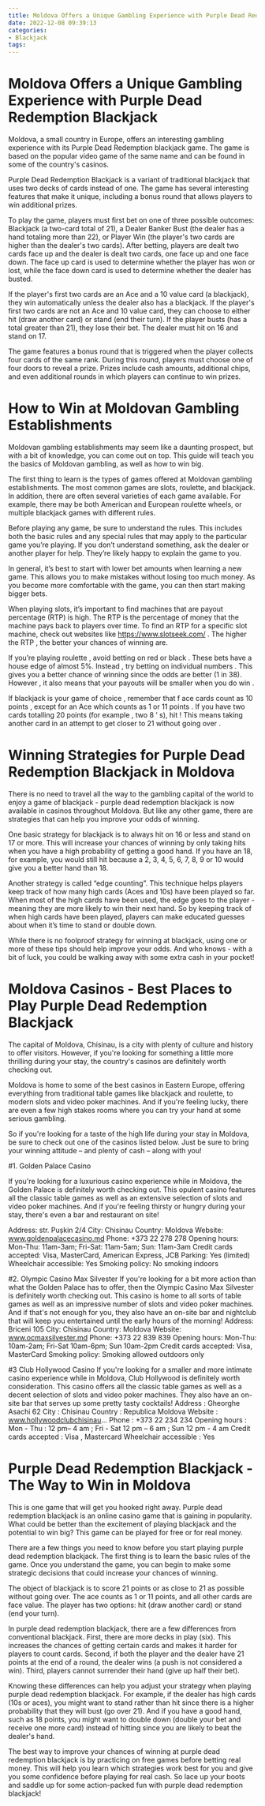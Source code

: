 ```yaml
---
title: Moldova Offers a Unique Gambling Experience with Purple Dead Redemption Blackjack
date: 2022-12-08 09:39:13
categories:
- Blackjack
tags:
---
```



#  Moldova Offers a Unique Gambling Experience with Purple Dead Redemption Blackjack

Moldova, a small country in Europe, offers an interesting gambling experience with its Purple Dead Redemption blackjack game. The game is based on the popular video game of the same name and can be found in some of the country's casinos.

Purple Dead Redemption Blackjack is a variant of traditional blackjack that uses two decks of cards instead of one. The game has several interesting features that make it unique, including a bonus round that allows players to win additional prizes.

To play the game, players must first bet on one of three possible outcomes: Blackjack (a two-card total of 21), a Dealer Banker Bust (the dealer has a hand totaling more than 22), or Player Win (the player's two cards are higher than the dealer's two cards). After betting, players are dealt two cards face up and the dealer is dealt two cards, one face up and one face down. The face up card is used to determine whether the player has won or lost, while the face down card is used to determine whether the dealer has busted.

If the player's first two cards are an Ace and a 10 value card (a blackjack), they win automatically unless the dealer also has a blackjack. If the player's first two cards are not an Ace and 10 value card, they can choose to either hit (draw another card) or stand (end their turn). If the player busts (has a total greater than 21), they lose their bet. The dealer must hit on 16 and stand on 17.

The game features a bonus round that is triggered when the player collects four cards of the same rank. During this round, players must choose one of four doors to reveal a prize. Prizes include cash amounts, additional chips, and even additional rounds in which players can continue to win prizes.

#  How to Win at Moldovan Gambling Establishments

Moldovan gambling establishments may seem like a daunting prospect, but with a bit of knowledge, you can come out on top. This guide will teach you the basics of Moldovan gambling, as well as how to win big.

The first thing to learn is the types of games offered at Moldovan gambling establishments. The most common games are slots, roulette, and blackjack. In addition, there are often several varieties of each game available. For example, there may be both American and European roulette wheels, or multiple blackjack games with different rules.

Before playing any game, be sure to understand the rules. This includes both the basic rules and any special rules that may apply to the particular game you’re playing. If you don’t understand something, ask the dealer or another player for help. They’re likely happy to explain the game to you.

In general, it’s best to start with lower bet amounts when learning a new game. This allows you to make mistakes without losing too much money. As you become more comfortable with the game, you can then start making bigger bets.

When playing slots, it’s important to find machines that are payout percentage (RTP) is high. The RTP is the percentage of money that the machine pays back to players over time. To find an RTP for a specific slot machine, check out websites like https://www.slotseek.com/ . The higher the RTP , the better your chances of winning are.

If you’re playing roulette , avoid betting on red or black . These bets have a house edge of almost 5%. Instead , try betting on individual numbers . This gives you a better chance of winning since the odds are better (1 in 38). However , it also means that your payouts will be smaller when you do win .

If blackjack is your game of choice , remember that f ace cards count as 10 points , except for an Ace which counts as 1 or 11 points . If you have two cards totalling 20 points (for example , two 8 ’ s), hit ! This means taking another card in an attempt to get closer to 21 without going over .

#  Winning Strategies for Purple Dead Redemption Blackjack in Moldova

There is no need to travel all the way to the gambling capital of the world to enjoy a game of blackjack - purple dead redemption blackjack is now available in casinos throughout Moldova. But like any other game, there are strategies that can help you improve your odds of winning.

One basic strategy for blackjack is to always hit on 16 or less and stand on 17 or more. This will increase your chances of winning by only taking hits when you have a high probability of getting a good hand. If you have an 18, for example, you would still hit because a 2, 3, 4, 5, 6, 7, 8, 9 or 10 would give you a better hand than 18.

Another strategy is called “edge counting”. This technique helps players keep track of how many high cards (Aces and 10s) have been played so far. When most of the high cards have been used, the edge goes to the player - meaning they are more likely to win their next hand. So by keeping track of when high cards have been played, players can make educated guesses about when it’s time to stand or double down.

While there is no foolproof strategy for winning at blackjack, using one or more of these tips should help improve your odds. And who knows - with a bit of luck, you could be walking away with some extra cash in your pocket!

#  Moldova Casinos - Best Places to Play Purple Dead Redemption Blackjack

The capital of Moldova, Chisinau, is a city with plenty of culture and history to offer visitors. However, if you're looking for something a little more thrilling during your stay, the country's casinos are definitely worth checking out.

Moldova is home to some of the best casinos in Eastern Europe, offering everything from traditional table games like blackjack and roulette, to modern slots and video poker machines. And if you're feeling lucky, there are even a few high stakes rooms where you can try your hand at some serious gambling.

So if you're looking for a taste of the high life during your stay in Moldova, be sure to check out one of the casinos listed below. Just be sure to bring your winning attitude – and plenty of cash – along with you!

#1. Golden Palace Casino

If you're looking for a luxurious casino experience while in Moldova, the Golden Palace is definitely worth checking out. This opulent casino features all the classic table games as well as an extensive selection of slots and video poker machines. And if you're feeling thirsty or hungry during your stay, there's even a bar and restaurant on site!

Address: str. Pușkin 2/4
City: Chisinau Country: Moldova Website: www.goldenpalacecasino.md Phone: +373 22 278 278
Opening hours: Mon-Thu: 11am-3am; Fri-Sat: 11am-5am; Sun: 11am-3am
Credit cards accepted: Visa, MasterCard, American Express, JCB 
Parking: Yes (limited)
Wheelchair accessible: Yes
Smoking policy: No smoking indoors 

#2. Olympic Casino Max Silvester
If you're looking for a bit more action than what the Golden Palace has to offer, then the Olympic Casino Max Silvester is definitely worth checking out. This casino is home to all sorts of table games as well as an impressive number of slots and video poker machines. And if that's not enough for you, they also have an on-site bar and nightclub that will keep you entertained until the early hours of the morning! Address: Briceni 105 City: Chisinau Country: Moldova Website: www.ocmaxsilvester.md Phone: +373 22 839 839 Opening hours: Mon-Thu: 10am-2am; Fri-Sat 10am-6pm; Sun 10am-2pm Credit cards accepted: Visa, MasterCard Smoking policy: Smoking allowed outdoors only

#3 Club Hollywood Casino If you're looking for a smaller and more intimate casino experience while in Moldova, Club Hollywood is definitely worth consideration. This casino offers all the classic table games as well as a decent selection of slots and video poker machines. They also have an on-site bar that serves up some pretty tasty cocktails! Address : Gheorghe Asachi 62 City : Chisinau Country : Republica Moldova Website : www.hollywoodclubchisinau... Phone : +373 22 234 234 Opening hours : Mon - Thu : 12 pm– 4 am ; Fri - Sat 12 pm – 6 am ; Sun 12 pm - 4 am Credit cards accepted : Visa , Mastercard Wheelchair accessible : Yes

#  Purple Dead Redemption Blackjack - The Way to Win in Moldova

This is one game that will get you hooked right away. Purple dead redemption blackjack is an online casino game that is gaining in popularity. What could be better than the excitement of playing blackjack and the potential to win big? This game can be played for free or for real money.

There are a few things you need to know before you start playing purple dead redemption blackjack. The first thing is to learn the basic rules of the game. Once you understand the game, you can begin to make some strategic decisions that could increase your chances of winning.

The object of blackjack is to score 21 points or as close to 21 as possible without going over. The ace counts as 1 or 11 points, and all other cards are face value. The player has two options: hit (draw another card) or stand (end your turn).

In purple dead redemption blackjack, there are a few differences from conventional blackjack. First, there are more decks in play (six). This increases the chances of getting certain cards and makes it harder for players to count cards. Second, if both the player and the dealer have 21 points at the end of a round, the dealer wins (a push is not considered a win). Third, players cannot surrender their hand (give up half their bet).

Knowing these differences can help you adjust your strategy when playing purple dead redemption blackjack. For example, if the dealer has high cards (10s or aces), you might want to stand rather than hit since there is a higher probability that they will bust (go over 21). And if you have a good hand, such as 18 points, you might want to double down (double your bet and receive one more card) instead of hitting since you are likely to beat the dealer's hand.

The best way to improve your chances of winning at purple dead redemption blackjack is by practicing on free games before betting real money. This will help you learn which strategies work best for you and give you some confidence before playing for real cash. So lace up your boots and saddle up for some action-packed fun with purple dead redemption blackjack!